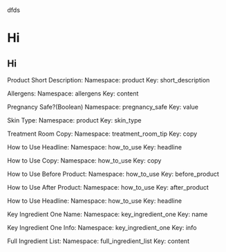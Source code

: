 dfds
# Hi
## Hi 

Product Short Description:
    Namespace: product
    Key: short_description

Allergens: 
    Namespace: allergens
    Key: content

Pregnancy Safe?(Boolean)
    Namespace: pregnancy_safe
    Key: value

Skin Type:
    Namespace: product
    Key: skin_type

Treatment Room Copy:
    Namespace: treatment_room_tip
    Key: copy

How to Use Headline:
    Namespace: how_to_use
    Key: headline

How to Use Copy:
    Namespace: how_to_use
    Key: copy

How to Use Before Product:
    Namespace: how_to_use
    Key: before_product

How to Use After Product:
    Namespace: how_to_use
    Key: after_product

How to Use Headline: 
    Namespace: how_to_use
    Key: headline

Key Ingredient One Name: 
    Namespace: key_ingredient_one
    Key: name

Key Ingredient One Info:
    Namespace: key_ingredient_one
    Key: info

Full Ingredient List:
    Namespace: full_ingredient_list
    Key: content